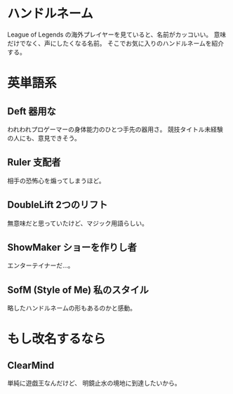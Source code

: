 # ハンドルネーム
League of Legends の海外プレイヤーを見ていると、名前がカッコいい。
意味だけでなく、声にしたくなる名前。
そこでお気に入りのハンドルネームを紹介する。

# 英単語系
## Deft 器用な
われわれプロゲーマーの身体能力のひとつ手先の器用さ。
競技タイトル未経験の人にも、意見できそう。

## Ruler 支配者
相手の恐怖心を煽ってしまうほど。

## DoubleLift 2つのリフト
無意味だと思っていたけど、マジック用語らしい。

## ShowMaker ショーを作りし者
エンターテイナーだ…。

## SofM (Style of Me) 私のスタイル
略したハンドルネームの形もあるのかと感動。

# もし改名するなら
## ClearMind
単純に遊戯王なんだけど、
明鏡止水の境地に到達したいから。